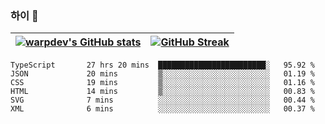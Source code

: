 
### 하이 👋
[![warpdev's GitHub stats](https://github-readme-stats.vercel.app/api?username=warpdev&show_icons=true&theme=vue-dark)](#) |[![GitHub Streak](https://github-readme-streak-stats.herokuapp.com/?user=warpdev&theme=dark)](#)
--- | --- |
<!--START_SECTION:waka-->

```text
TypeScript       27 hrs 20 mins  ████████████████████████░   95.92 %
JSON             20 mins         ▒░░░░░░░░░░░░░░░░░░░░░░░░   01.19 %
CSS              19 mins         ▒░░░░░░░░░░░░░░░░░░░░░░░░   01.16 %
HTML             14 mins         ▒░░░░░░░░░░░░░░░░░░░░░░░░   00.83 %
SVG              7 mins          ░░░░░░░░░░░░░░░░░░░░░░░░░   00.44 %
XML              6 mins          ░░░░░░░░░░░░░░░░░░░░░░░░░   00.37 %
```

<!--END_SECTION:waka-->

<!--
**warpdev/warpdev** is a ✨ _special_ ✨ repository because its `README.md` (this file) appears on your GitHub profile.

Here are some ideas to get you started:

- 🔭 I’m currently working on ...
- 🌱 I’m currently learning ...
- 👯 I’m looking to collaborate on ...
- 🤔 I’m looking for help with ...
- 💬 Ask me about ...
- 📫 How to reach me: ...
- 😄 Pronouns: ...
- ⚡ Fun fact: ...
-->
